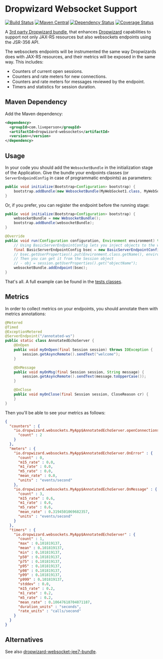 Dropwizard Websocket Support
==========
[![Build Status](https://api.travis-ci.org/LivePersonInc/dropwizard-websockets.svg?branch=master)](https://travis-ci.org/LivePersonInc/dropwizard-websockets)
[![Maven Central](https://maven-badges.herokuapp.com/maven-central/com.liveperson/dropwizard-websockets/badge.svg)](https://maven-badges.herokuapp.com/maven-central/com.liveperson/dropwizard-websockets)
[![Dependency Status](https://www.versioneye.com/user/projects/5642ede8c5999a0009027e23/badge.svg?style=flat)](https://www.versioneye.com/user/projects/5642ede8c5999a0009027e23)
[![Coverage Status](https://coveralls.io/repos/LivePersonInc/dropwizard-websockets/badge.svg?branch=master&service=github)](https://coveralls.io/github/LivePersonInc/dropwizard-websockets?branch=master)

A [3rd party Dropwizard bundle](http://modules.dropwizard.io/thirdparty/), that enhances [Dropwizard](http://www.dropwizard.io) capabilities to support not only JAX-RS resources but also websockets endpoints using the JSR-356 API.

The websockets endpoints will be instrumented the same way Dropwizards does with JAX-RS resources, and their metrics will be exposed in the same way. This includes:

* Counters of current open sessions.
* Counters and rate meters for new connections.
* Counters and rate meters for messages reviewed by the endpoint.
* Timers and statistics for session duration.

Maven Dependency
---
Add the Maven dependency: 

```xml
<dependency>
  <groupId>com.liveperson</groupId>
  <artifactId>dropwizard-websockets</artifactId>
  <version></version>
</dependency>
```

Usage
---
In your code you should add the ``WebsocketBundle`` in the initialization stage of the Application. Give the bundle your endpoints classes (or ``ServerEndpoindConfig`` in case of programmatic endpoints) as parameters:

```java
public void initialize(Bootstrap<Configuration> bootstrap) {
    bootstrap.addBundle(new WebsocketBundle(MyWebSocket1.class, MyWebSocket2.class));
}
```

Or, if you prefer, you can register the endpoint before the running stage:

```java
public void initialize(Bootstrap<Configuration> bootstrap) {
    websocketBundle = new WebsocketBundle();        
    bootstrap.addBundle(websocketBundle);
}

@Override
public void run(Configuration configuration, Environment environment) throws Exception {
    // Using BasicServerEndpointConfig lets you inject objects to the websocket endpoint:
    final BasicServerEndpointConfig bsec = new BasicServerEndpointConfig(EchoServer.class, "/extends-ws");
    // bsec.getUserProperties().put(Environment.class.getName(), environment);
    // Then you can get it from the Session object
    // - obj = session.getUserProperties().get("objectName");            
    websocketBundle.addEndpoint(bsec);
}
```

That's all.
A full example can be found in the [tests classes](https://github.com/LivePersonInc/dropwizard-websockets/blob/master/src/test/java/io/dropwizard/websockets/MyApp.java).

Metrics
---
In order to collect metrics on your endpoints, you should annotate them with metrics annotations:

```java
@Metered
@Timed
@ExceptionMetered
@ServerEndpoint("/annotated-ws")
public static class AnnotatedEchoServer {
    @OnOpen
    public void myOnOpen(final Session session) throws IOException {
        session.getAsyncRemote().sendText("welcome");
    }

    @OnMessage
    public void myOnMsg(final Session session, String message) {
        session.getAsyncRemote().sendText(message.toUpperCase());
    }

    @OnClose
    public void myOnClose(final Session session, CloseReason cr) {
    }
}
```

Then you'll be able to see your metrics as follows:

```json
{
  "counters" : {
    "io.dropwizard.websockets.MyApp$AnnotatedEchoServer.openConnections" : {
      "count" : 2
    }
  },
  "meters" : {
    "io.dropwizard.websockets.MyApp$AnnotatedEchoServer.OnError" : {
      "count" : 0,
      "m15_rate" : 0.0,
      "m1_rate" : 0.0,
      "m5_rate" : 0.0,
      "mean_rate" : 0.0,
      "units" : "events/second"
    },
    "io.dropwizard.websockets.MyApp$AnnotatedEchoServer.OnMessage" : {
      "count" : 3,
      "m15_rate" : 0.6,
      "m1_rate" : 0.6,
      "m5_rate" : 0.6,
      "mean_rate" : 0.3194501069682357,
      "units" : "events/second"
    }
  },
  "timers" : {
    "io.dropwizard.websockets.MyApp$AnnotatedEchoServer" : {
      "count" : 1,
      "max" : 0.101819137,
      "mean" : 0.101819137,
      "min" : 0.101819137,
      "p50" : 0.101819137,
      "p75" : 0.101819137,
      "p95" : 0.101819137,
      "p98" : 0.101819137,
      "p99" : 0.101819137,
      "p999" : 0.101819137,
      "stddev" : 0.0,
      "m15_rate" : 0.2,
      "m1_rate" : 0.2,
      "m5_rate" : 0.2,
      "mean_rate" : 0.10647618704871187,
      "duration_units" : "seconds",
      "rate_units" : "calls/second"
    }
  }
}
```
Alternatives
---
See also [dropwizard-websocket-jee7-bundle](https://github.com/TomCools/dropwizard-websocket-jee7-bundle).
